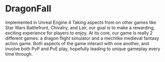 # DragonFall
Implemented in Unreal Engine 4
Taking aspects from on other games like Star Wars Battlefront, Chivalry, and Lair, our goal is to make a rewarding, exciting experience for players to enjoy. At its core, our game is really 2 different games: a dragon flight simulator and a mechlike medieval fantasy action game. Both aspects of the game interact with one another, and involve both PvP and PvE play, hopefully leading to unique gameplay every time through.
